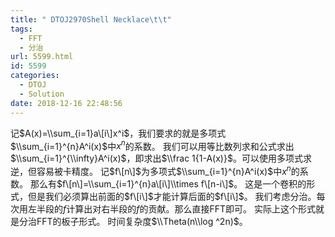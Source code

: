```yaml
---
title: " DTOJ2970Shell Necklace\t\t"
tags:
  - FFT
  - 分治
url: 5599.html
id: 5599
categories:
  - DTOJ
  - Solution
date: 2018-12-16 22:48:56
---
```


记$A(x)=\\sum_{i=1}a\[i\]x^i$，我们要求的就是多项式$\\sum_{i=1}^{n}A^i(x)$中$x^n$的系数。 我们可以用等比数列求和公式求出$\\sum_{i=1}^{\\infty}A^i(x)$，即求出$\\frac 1{1-A(x)}$。可以使用多项式求逆，但容易被卡精度。 记$f\[n\]$为多项式$\\sum_{i=1}^{n}A^i(x)$中$x^n$的系数。 那么有$f\[n\]=\\sum_{i=1}^{n}a\[i\]\\times f\[n-i\]$。 这是一个卷积的形式，但是我们必须算出前面的$f\[i\]$才能计算后面的$f\[i\]$。 我们考虑分治。每次用左半段的$f$计算出对右半段的$f$的贡献。那么直接FFT即可。 实际上这个形式就是分治FFT的板子形式。 时间复杂度$\\Theta(n\\log ^2n)$。